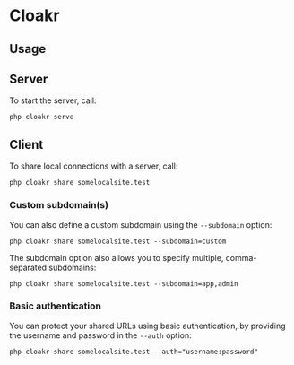 # Cloakr

## Usage

## Server

To start the server, call:

```
php cloakr serve
```

## Client

To share local connections with a server, call:

```
php cloakr share somelocalsite.test
```

### Custom subdomain(s) 
You can also define a custom subdomain using the `--subdomain` option:

```
php cloakr share somelocalsite.test --subdomain=custom
```

The subdomain option also allows you to specify multiple, comma-separated subdomains:

```
php cloakr share somelocalsite.test --subdomain=app,admin
```

### Basic authentication 
You can protect your shared URLs using basic authentication, by providing the username and password in the `--auth` option:

```
php cloakr share somelocalsite.test --auth="username:password"
```
